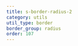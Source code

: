 ```yaml
---
title: s-border-radius-2
category: utils
util_type: border
border_group: radius
order: 107
---
```

<span class="s-border-radius-2"></span>